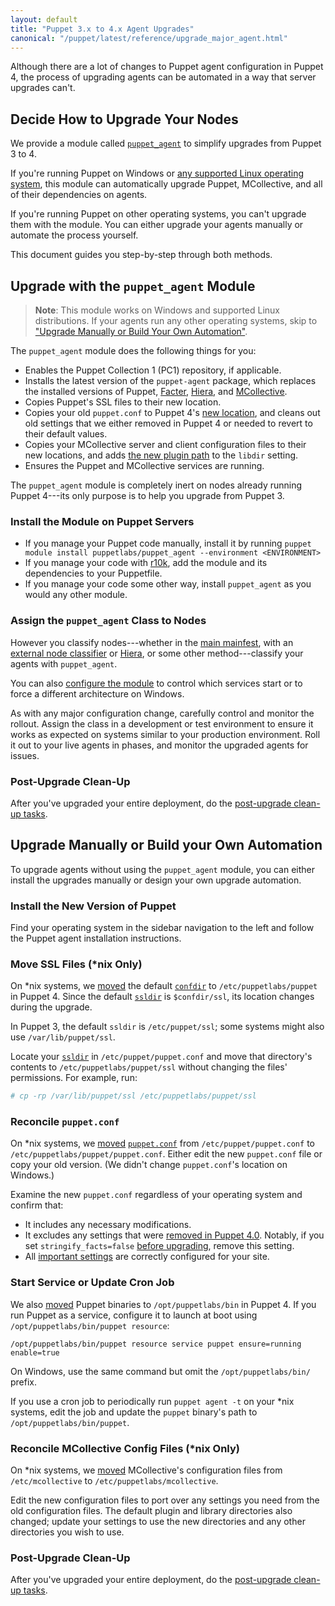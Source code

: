 ```yaml
---
layout: default
title: "Puppet 3.x to 4.x Agent Upgrades"
canonical: "/puppet/latest/reference/upgrade_major_agent.html"
---
```


[Hiera]: /hiera/
[MCollective]: /mcollective/
[puppet_agent]: https://forge.puppetlabs.com/puppetlabs/puppet_agent
[moved]: ./whered_it_go.html
[facter]: /facter/

Although there are a lot of changes to Puppet agent configuration in Puppet 4, the process of upgrading agents can be automated in a way that server upgrades can't.

## Decide How to Upgrade Your Nodes

We provide a module called [`puppet_agent`][puppet_agent] to simplify upgrades from Puppet 3 to 4.

If you're running Puppet on Windows or [any supported Linux operating system](./system_requirements.html#platforms-with-packages), this module can automatically upgrade Puppet, MCollective, and all of their dependencies on agents.

If you're running Puppet on other operating systems, you can't upgrade them with the module. You can either upgrade your agents manually or automate the process yourself.

This document guides you step-by-step through both methods.

## Upgrade with the `puppet_agent` Module

> **Note**: This module works on Windows and supported Linux distributions. If your agents run any other operating systems, skip to ["Upgrade Manually or Build Your Own Automation"](#upgrade-manually-or-build-your-own-automation).

The `puppet_agent` module does the following things for you:

- Enables the Puppet Collection 1 (PC1) repository, if applicable.
- Installs the latest version of the `puppet-agent` package, which replaces the installed versions of Puppet, [Facter][], [Hiera][], and [MCollective][].
- Copies Puppet's SSL files to their new location.
- Copies your old `puppet.conf` to Puppet 4's [new location][moved], and cleans out old settings that we either removed in Puppet 4 or needed to revert to their default values.
- Copies your MCollective server and client configuration files to their new locations, and adds [the new plugin path](/mcollective/deploy/plugins.html) to the `libdir` setting.
- Ensures the Puppet and MCollective services are running.

The `puppet_agent`  module is completely inert on nodes already running Puppet 4---its only purpose is to help you upgrade from Puppet 3.

### Install the Module on Puppet Servers

* If you manage your Puppet code manually, install it by running `puppet module install puppetlabs/puppet_agent --environment <ENVIRONMENT>`
* If you manage your code with [r10k](/pe/latest/r10k.html), add the module and its dependencies to your Puppetfile.
* If you manage your code some other way, install `puppet_agent` as you would any other module.

### Assign the `puppet_agent` Class to Nodes

However you classify nodes---whether in the [main mainfest](./dirs_manifest.html), with an [external node classifier](/guides/external_nodes.html) or [Hiera][], or some other  method---classify your agents with `puppet_agent`.

You can also [configure the module](https://forge.puppetlabs.com/puppetlabs/puppet_agent/readme#usage) to control which services start or to force a different architecture on Windows.

As with any major configuration change, carefully control and monitor the rollout. Assign the class in a development or test environment to ensure it works as expected on systems similar to your production environment. Roll it out to your live agents in phases, and monitor the upgraded agents for issues.

### Post-Upgrade Clean-Up

After you've upgraded your entire deployment, do the [post-upgrade clean-up tasks](./upgrade_major_post.html).

## Upgrade Manually or Build your Own Automation

To upgrade agents without using the `puppet_agent` module, you can either install the upgrades manually or design your own upgrade automation.

### Install the New Version of Puppet

Find your operating system in the sidebar navigation to the left and follow the Puppet agent installation instructions.

### Move SSL Files (\*nix Only)

On \*nix systems, we [moved][] the default [`confdir`](./dirs_confdir.html) to `/etc/puppetlabs/puppet` in Puppet 4. Since the default [`ssldir`](./dirs_ssldir.html) is `$confdir/ssl`, its location changes during the upgrade.

In Puppet 3, the default `ssldir` is `/etc/puppet/ssl`; some systems might also use  `/var/lib/puppet/ssl`.

Locate your [`ssldir`](./dirs_ssldir.html) in `/etc/puppet/puppet.conf` and move that directory's contents to `/etc/puppetlabs/puppet/ssl` without changing the files' permissions. For example, run:

~~~ bash
# cp -rp /var/lib/puppet/ssl /etc/puppetlabs/puppet/ssl
~~~

### Reconcile `puppet.conf`

On \*nix systems, we [moved][] [`puppet.conf`](./config_file_main.html) from `/etc/puppet/puppet.conf` to `/etc/puppetlabs/puppet/puppet.conf`. Either edit the new `puppet.conf` file or copy your old version. (We didn't change `puppet.conf`'s location on Windows.)

Examine the new `puppet.conf` regardless of your operating system and confirm that:

* It includes any necessary modifications.
* It excludes any settings that were [removed in Puppet 4.0](/puppet/3.8/reference/deprecated_settings.html). Notably, if you set `stringify_facts=false` [before upgrading](./upgrade_major_pre.html), remove this setting.
* All [important settings](./config_important_settings.html#settings-for-puppet-master-servers) are correctly configured for your site.

### Start Service or Update Cron Job

We also [moved][] Puppet binaries to `/opt/puppetlabs/bin` in Puppet 4. If you run Puppet as a service, configure it to launch at boot using `/opt/puppetlabs/bin/puppet resource`:

`/opt/puppetlabs/bin/puppet resource service puppet ensure=running enable=true`

On Windows, use the same command but omit the `/opt/puppetlabs/bin/` prefix.

If you use a cron job to periodically run `puppet agent -t` on your \*nix systems, edit the job and update the `puppet` binary's path to `/opt/puppetlabs/bin/puppet`.

### Reconcile MCollective Config Files (\*nix Only)

On \*nix systems, we [moved][] MCollective's configuration files from `/etc/mcollective` to `/etc/puppetlabs/mcollective`.

Edit the new configuration files to port over any settings you need from the old configuration files. The default plugin and library directories also changed; update your settings to use the new directories and any other directories you wish to use.

### Post-Upgrade Clean-Up

After you've upgraded your entire deployment, do the [post-upgrade clean-up tasks](./upgrade_major_post.html).
